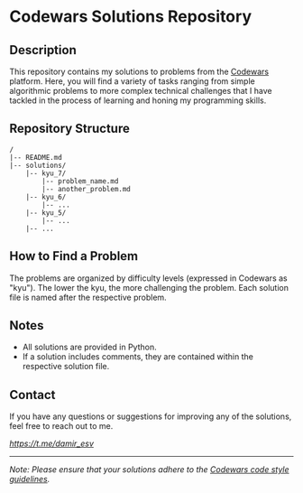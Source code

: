 # Codewars Solutions Repository

## Description
This repository contains my solutions to problems from the [Codewars](https://www.codewars.com/) platform. Here, you will find a variety of tasks ranging from simple algorithmic problems to more complex technical challenges that I have tackled in the process of learning and honing my programming skills.

## Repository Structure
```
/
|-- README.md
|-- solutions/
    |-- kyu_7/
        |-- problem_name.md
        |-- another_problem.md
    |-- kyu_6/
        |-- ...
    |-- kyu_5/
        |-- ...
    |-- ...
```

## How to Find a Problem
The problems are organized by difficulty levels (expressed in Codewars as "kyu"). The lower the kyu, the more challenging the problem. Each solution file is named after the respective problem.

## Notes
- All solutions are provided in Python.
- If a solution includes comments, they are contained within the respective solution file.

## Contact
If you have any questions or suggestions for improving any of the solutions, feel free to reach out to me.

*https://t.me/damir_esv*

---
*Note: Please ensure that your solutions adhere to the [Codewars code style guidelines](https://docs.codewars.com/getting-started/code-styles/).*
